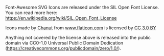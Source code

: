Font-Awesome SVG Icons are released under the SIL Open Font License.  You can read more here: https://en.wikipedia.org/wiki/SIL_Open_Font_License

<div>Icons made by <a href="https://www.flaticon.com/authors/chanut" title="Chanut">Chanut</a> from <a href="https://www.flaticon.com/" title="Flaticon">www.flaticon.com</a> is licensed by <a href="http://creativecommons.org/licenses/by/3.0/" title="Creative Commons BY 3.0" target="_blank">CC 3.0 BY</a></div>

Anything not covered by the license above is released into the public domain via CC0-1.0 Universal Public Domain Dedication (https://creativecommons.org/publicdomain/zero/1.0/).
